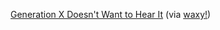 ---
layout: post
wordpress_id: 1284
wordpress_url: http://noesbueno.com/archives/1284
date: '2011-10-18 12:38:14 -0500'
date_gmt: '2011-10-18 17:38:14 -0500'
body: |
  <p><a href="http://www.emptyage.com/post/11591863916/generation-x-doesnt-want-to-hear-it">Generation X Doesn't Want to Hear It</a> <span class="via">(via <a href="http://www.waxy.org">waxy!</a>)</span></p>
---